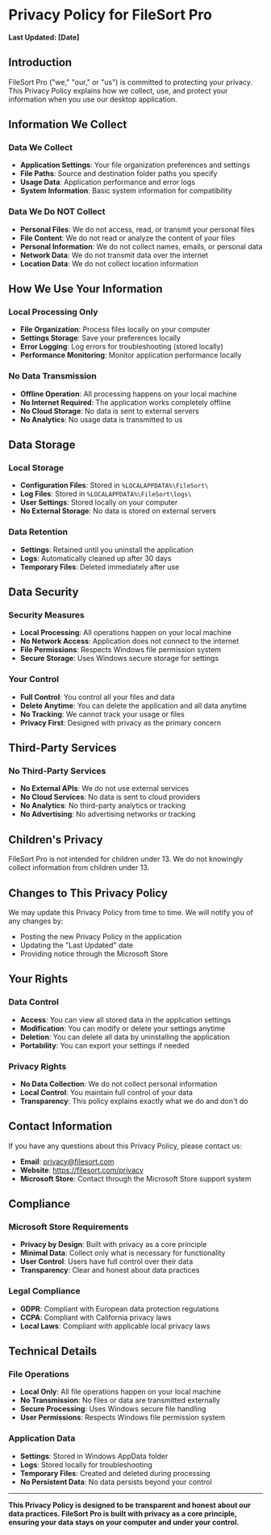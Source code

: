 # Privacy Policy for FileSort Pro

**Last Updated: [Date]**

## Introduction

FileSort Pro ("we," "our," or "us") is committed to protecting your privacy. This Privacy Policy explains how we collect, use, and protect your information when you use our desktop application.

## Information We Collect

### Data We Collect
- **Application Settings**: Your file organization preferences and settings
- **File Paths**: Source and destination folder paths you specify
- **Usage Data**: Application performance and error logs
- **System Information**: Basic system information for compatibility

### Data We Do NOT Collect
- **Personal Files**: We do not access, read, or transmit your personal files
- **File Content**: We do not read or analyze the content of your files
- **Personal Information**: We do not collect names, emails, or personal data
- **Network Data**: We do not transmit data over the internet
- **Location Data**: We do not collect location information

## How We Use Your Information

### Local Processing Only
- **File Organization**: Process files locally on your computer
- **Settings Storage**: Save your preferences locally
- **Error Logging**: Log errors for troubleshooting (stored locally)
- **Performance Monitoring**: Monitor application performance locally

### No Data Transmission
- **Offline Operation**: All processing happens on your local machine
- **No Internet Required**: The application works completely offline
- **No Cloud Storage**: No data is sent to external servers
- **No Analytics**: No usage data is transmitted to us

## Data Storage

### Local Storage
- **Configuration Files**: Stored in `%LOCALAPPDATA%\FileSort\`
- **Log Files**: Stored in `%LOCALAPPDATA%\FileSort\logs\`
- **User Settings**: Stored locally on your computer
- **No External Storage**: No data is stored on external servers

### Data Retention
- **Settings**: Retained until you uninstall the application
- **Logs**: Automatically cleaned up after 30 days
- **Temporary Files**: Deleted immediately after use

## Data Security

### Security Measures
- **Local Processing**: All operations happen on your local machine
- **No Network Access**: Application does not connect to the internet
- **File Permissions**: Respects Windows file permission system
- **Secure Storage**: Uses Windows secure storage for settings

### Your Control
- **Full Control**: You control all your files and data
- **Delete Anytime**: You can delete the application and all data anytime
- **No Tracking**: We cannot track your usage or files
- **Privacy First**: Designed with privacy as the primary concern

## Third-Party Services

### No Third-Party Services
- **No External APIs**: We do not use external services
- **No Cloud Services**: No data is sent to cloud providers
- **No Analytics**: No third-party analytics or tracking
- **No Advertising**: No advertising networks or tracking

## Children's Privacy

FileSort Pro is not intended for children under 13. We do not knowingly collect information from children under 13.

## Changes to This Privacy Policy

We may update this Privacy Policy from time to time. We will notify you of any changes by:
- Posting the new Privacy Policy in the application
- Updating the "Last Updated" date
- Providing notice through the Microsoft Store

## Your Rights

### Data Control
- **Access**: You can view all stored data in the application settings
- **Modification**: You can modify or delete your settings anytime
- **Deletion**: You can delete all data by uninstalling the application
- **Portability**: You can export your settings if needed

### Privacy Rights
- **No Data Collection**: We do not collect personal information
- **Local Control**: You maintain full control of your data
- **Transparency**: This policy explains exactly what we do and don't do

## Contact Information

If you have any questions about this Privacy Policy, please contact us:

- **Email**: privacy@filesort.com
- **Website**: https://filesort.com/privacy
- **Microsoft Store**: Contact through the Microsoft Store support system

## Compliance

### Microsoft Store Requirements
- **Privacy by Design**: Built with privacy as a core principle
- **Minimal Data**: Collect only what is necessary for functionality
- **User Control**: Users have full control over their data
- **Transparency**: Clear and honest about data practices

### Legal Compliance
- **GDPR**: Compliant with European data protection regulations
- **CCPA**: Compliant with California privacy laws
- **Local Laws**: Compliant with applicable local privacy laws

## Technical Details

### File Operations
- **Local Only**: All file operations happen on your local machine
- **No Transmission**: No files or data are transmitted externally
- **Secure Processing**: Uses Windows secure file handling
- **User Permissions**: Respects Windows file permission system

### Application Data
- **Settings**: Stored in Windows AppData folder
- **Logs**: Stored locally for troubleshooting
- **Temporary Files**: Created and deleted during processing
- **No Persistent Data**: No data persists beyond your control

---

**This Privacy Policy is designed to be transparent and honest about our data practices. FileSort Pro is built with privacy as a core principle, ensuring your data stays on your computer and under your control.**
